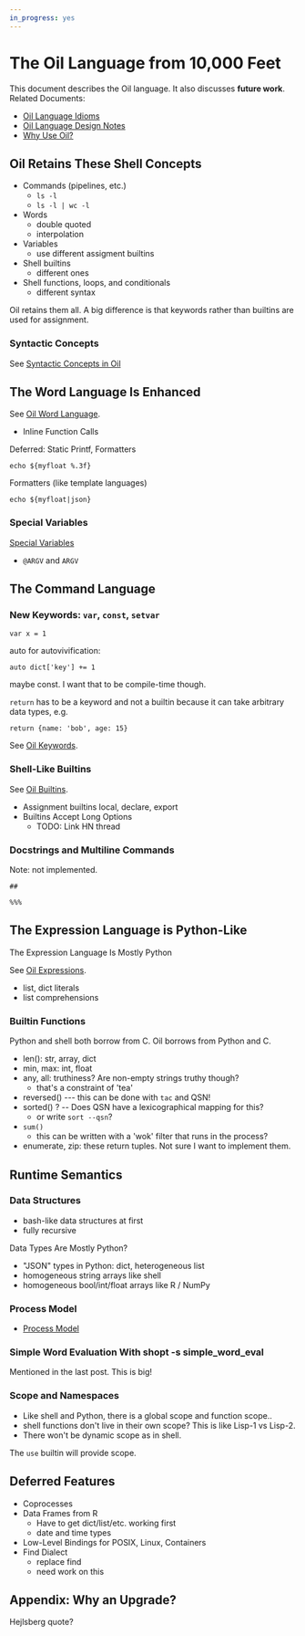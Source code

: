 ```yaml
---
in_progress: yes
---
```


The Oil Language from 10,000 Feet
=================================

This document describes the Oil language.  It also discusses **future work**.
Related Documents:

- [Oil Language Idioms](idioms.html)
- [Oil Language Design Notes](language-design.html)
- [Why Use Oil?](//www.oilshell.org/why.html)

<div id="toc">
</div> 

## Oil Retains These Shell Concepts

- Commands (pipelines, etc.)
  - `ls -l`
  - `ls -l | wc -l`
- Words
  - double quoted
  - interpolation
- Variables
  - use different assigment builtins
- Shell builtins
  - different ones
- Shell functions, loops, and conditionals
  - different syntax

<!--
Would be nice to show these side-by-side?  The old way and new way.
-->

Oil retains them all.  A big difference is that keywords rather than builtins
are used for assignment.

### Syntactic Concepts

See [Syntactic Concepts in Oil](syntactic-concepts.html)

## The Word Language Is Enhanced


See [Oil Word Language](oil-word-language.html).

- Inline Function Calls

Deferred: Static Printf, Formatters

    echo ${myfloat %.3f}

Formatters (like template languages)

    echo ${myfloat|json}

### Special Variables

[Special Variables](oil-special-vars.html)

- `@ARGV` and `ARGV`


## The Command Language

### New Keywords: `var`, `const`, `setvar`

    var x = 1

auto for autovivification:

    auto dict['key'] += 1

maybe const.  I want that to be compile-time though.

`return` has to be a keyword and not a builtin because it can take arbitrary data types, e.g.

    return {name: 'bob', age: 15}

See [Oil Keywords](oil-keywords.html).

### Shell-Like Builtins

See [Oil Builtins](oil-builtins.html).

- Assignment builtins local, declare, export
- Builtins Accept Long Options
  - TODO: Link HN thread


### Docstrings and Multiline Commands

Note: not implemented.

    ##

    %%%

## The Expression Language is Python-Like

The Expression Language Is Mostly Python

See [Oil Expressions](oil-expressions.html).

- list, dict literals
-  list comprehensions

### Builtin Functions

Python and shell both borrow from C.  Oil borrows from Python and C.

- len(): str, array, dict
- min, max: int, float
- any, all: truthiness?  Are non-empty strings truthy though?
  - that's a constraint of 'tea'
- reversed()  --- this can be done with `tac` and QSN!
- sorted() ?  -- Does QSN have a lexicographical mapping for this?
  - or write `sort --qsn`? 
- `sum()` 
  - this can be written with a 'wok' filter that runs in the process?
- enumerate, zip: these return tuples.  Not sure I want to implement them.

## Runtime Semantics

### Data Structures

- bash-like data structures at first
- fully recursive

Data Types Are Mostly Python?

- "JSON" types in Python: dict, heterogeneous list
- homogeneous string arrays like shell
- homogeneous bool/int/float arrays like R / NumPy

### Process Model

- [Process Model](process-model.html)


### Simple Word Evaluation With shopt -s simple_word_eval 

Mentioned in the last post.  This is big!

### Scope and Namespaces

- Like shell and Python, there is a global scope and function scope..
- shell functions don't live in their own scope?  This is like Lisp-1 vs
  Lisp-2.
- There won't be dynamic scope as in shell.

The `use` builtin will provide scope.

## Deferred Features

- Coprocesses
- Data Frames from R
  - Have to get dict/list/etc. working first
  - date and time types
- Low-Level Bindings for POSIX, Linux, Containers 
- Find Dialect
  - replace find
  - need work on this

## Appendix: Why an Upgrade?

Hejlsberg quote?
